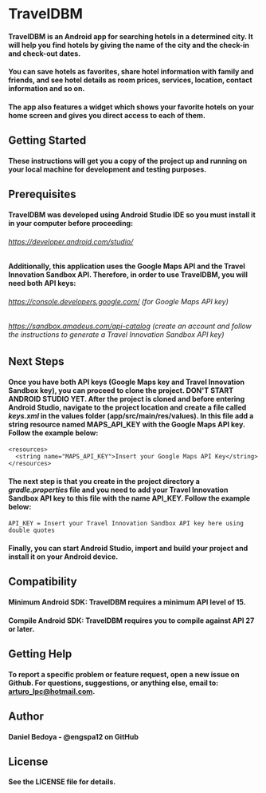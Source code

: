 # TravelDBM

#### TravelDBM is an Android app for searching hotels in a determined city. It will help you find hotels by giving the name of the city and the check-in and check-out dates.

#### You can save hotels as favorites, share hotel information with family and friends, and see hotel details as room prices, services, location, contact information and so on.

#### The app also features a widget which shows your favorite hotels on your home screen and gives you direct access to each of them.

## Getting Started

#### These instructions will get you a copy of the project up and running on your local machine for development and testing purposes.

## Prerequisites

#### TravelDBM was developed using Android Studio IDE so you must install it in your computer before proceeding:

###### https://developer.android.com/studio/

#### Additionally, this application uses the Google Maps API and the Travel Innovation Sandbox API. Therefore, in order to use TravelDBM, you will need both API keys:

###### https://console.developers.google.com/ (for Google Maps API key)
###### https://sandbox.amadeus.com/api-catalog (create an account and follow the instructions to generate a Travel Innovation Sandbox API key)

## Next Steps

#### Once you have both API keys (Google Maps key and Travel Innovation Sandbox key), you can proceed to clone the project. DON'T START ANDROID STUDIO YET. After the project is cloned and before entering Android Studio, navigate to the project location and create a file called ***keys.xml*** in the values folder (app/src/main/res/values). In this file add a string resource named MAPS_API_KEY with the Google Maps API key. Follow the example below:

```
<resources>
  <string name="MAPS_API_KEY">Insert your Google Maps API Key</string>
</resources>
```

#### The next step is that you create in the project directory a ***gradle.properties*** file and you need to add your Travel Innovation Sandbox API key to this file with the name API_KEY. Follow the example below:

```
API_KEY = Insert your Travel Innovation Sandbox API key here using double quotes
```

#### Finally, you can start Android Studio, import and build your project and install it on your Android device.

## Compatibility

#### Minimum Android SDK: TravelDBM requires a minimum API level of 15.
#### Compile Android SDK: TravelDBM requires you to compile against API 27 or later.

## Getting Help

#### To report a specific problem or feature request, open a new issue on Github. For questions, suggestions, or anything else, email to: arturo_lpc@hotmail.com.

## Author

#### Daniel Bedoya - @engspa12 on GitHub

## License

#### See the LICENSE file for details.
